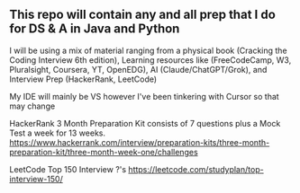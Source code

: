 ## This repo will contain any and all prep that I do for DS & A in Java and Python


I will be using a mix of material ranging from a physical book (Cracking the Coding Interview 6th edition), Learning resources like (FreeCodeCamp, W3, Pluralsight, Coursera, YT, OpenEDG), AI (Claude/ChatGPT/Grok), and Interview Prep (HackerRank, LeetCode)

My IDE will mainly be VS however I've been tinkering with Cursor so that may change 

HackerRank 3 Month Preparation Kit consists of 7 questions plus a Mock Test a week for 13 weeks. https://www.hackerrank.com/interview/preparation-kits/three-month-preparation-kit/three-month-week-one/challenges

LeetCode Top 150 Interview ?'s https://leetcode.com/studyplan/top-interview-150/
